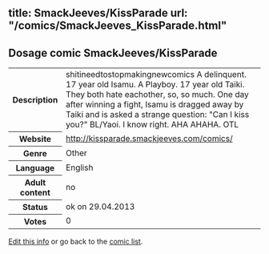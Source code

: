 title: SmackJeeves/KissParade
url: "/comics/SmackJeeves_KissParade.html"
---
Dosage comic SmackJeeves/KissParade
-----------------------------------------

<p id="msg"></p>
<script type="text/javascript">
if (window.location.search === '?edit_info_mail=sent_ok') {
  var elem = document.getElementById("msg");
  elem.innerHTML = 'Edited information sucessfully sent.';
  elem.className = 'ok';
}
</script>
<table class="comicinfo">
<tr>
<th>Description</th><td>shitineedtostopmakingnewcomics A delinquent. 17 year old Isamu. A Playboy. 17 year old Taiki. They both hate eachother, so, so much. One day after winning a fight, Isamu is dragged away by Taiki and is asked a strange question: &quot;Can I kiss you?&quot; BL/Yaoi. I know right. AHA AHAHA. OTL</td>
</tr>
<tr>
<th>Website</th><td><a href="http://kissparade.smackjeeves.com/comics/">http://kissparade.smackjeeves.com/comics/</a></td>
</tr>
<tr>
<th>Genre</th><td>Other</td>
</tr>
<tr>
<th>Language</th><td>English</td>
</tr>
<tr>
<th>Adult content</th><td>no</td>
</tr>
<tr>
<th>Status</th><td>ok on 29.04.2013</td>
</tr>
<tr>
<th>Votes</th><td>0</td>
</tr>
</table>

[Edit this info](SmackJeeves_KissParade_edit.html) or go back to the [comic list](../comic-index.html).
